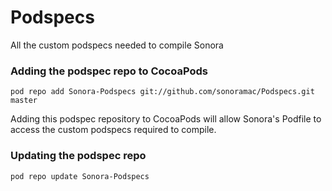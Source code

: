 Podspecs
========

All the custom podspecs needed to compile Sonora

### Adding the podspec repo to CocoaPods

```
pod repo add Sonora-Podspecs git://github.com/sonoramac/Podspecs.git master
```
Adding this podspec repository to CocoaPods will allow Sonora's Podfile to access the custom podspecs required to compile.

### Updating the podspec repo

```
pod repo update Sonora-Podspecs
```